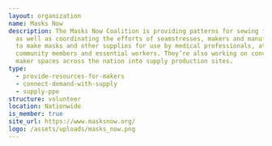 ```yaml
---
layout: organization
name: Masks Now
description: The Masks Now Coalition is providing patterns for sewing face masks
  as well as coordinating the efforts of seamstresses, makers and manufacturers
  to make masks and other supplies for use by medical professionals, at-risk
  community members and essential workers. They’re also working on converting
  maker spaces across the nation into supply production sites.
type:
  - provide-resources-for-makers
  - connect-demand-with-supply
  - supply-ppe
structure: volunteer
location: Nationwide
is_member: true
site_url: https://www.masksnow.org/
logo: /assets/uploads/masks_now.png
---
```

